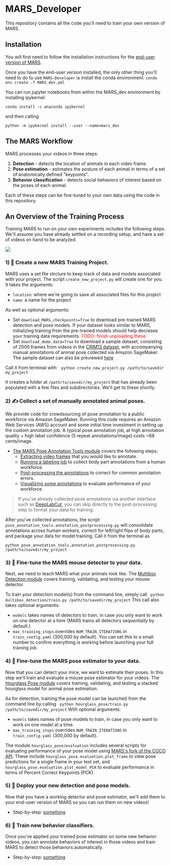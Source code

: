 
# MARS_Developer
This repository contains all the code you'll need to train your own version of MARS.

## Installation
You will first need to follow the installation instructions for the [end-user version of MARS](https://github.com/neuroethology/MARS).

Once you have the end-user version installed, the only other thing you'll need to do to use `MARS-Developer` is install the conda environment:
```conda env create -f MARS_dev.yml```

You can run jupyter notebooks from within the MARS_dev environment by installing ipykernel:
```
conda install -c anaconda ipykernel
```
and then calling
```
python -m ipykernel install --user --name=mars_dev
```


## The MARS Workflow
MARS processes your videos in three steps:
1) **Detection** - detects the location of animals in each video frame.
2) **Pose estimation** - estimates the posture of each animal in terms of a set of anatomically defined "keypoints".
3) **Behavior classification** - detects social behaviors of interest based on the poses of each animal.

Each of these steps can be fine-tuned to your own data using the code in this repository.

## An Overview of the Training Process
Training MARS to run on your own experiments includes the following steps. We'll assume you have already settled on a recording setup, and have a set of videos on hand to be analyzed.

[![](pose_annotation_tools/docs/jupyter_button.jpg)](MARS_tutorial.ipynb)

### 1) 📁 Create a new MARS Training Project.
MARS uses a set file strcture to keep track of data and models associated with your project. The script `create_new_project.py` will create one for you. It takes the arguments:

* `location`: where we're going to save all associated files for this project
* `name`: a name for the project

As well as optional arguments:
* Set `download_MARS_checkpoints=True` to download pre-trained MARS detection and pose models. If your dataset looks similar to MARS, initializing training from the pre-trained models should help decrease your training data requirements. <font color=red>TODO: finish unploading these</font>
* Set `download_demo_data=True` to download a sample dataset, consisting of 2000 frames from videos in the [CRIM13 dataset](https://data.caltech.edu/records/1892), with accompanying manual annotations of animal pose collected via Amazon SageMaker. The sample dataset can also be previewed [here](https://drive.google.com/drive/u/0/folders/1J73k-RC1CyJQOjUdWr-75P3w_mfpRvXr)

Call it from terminal with:
``` python create_new_project.py /path/to/savedir my_project```

It creates a folder at `/path/to/savedir/my_project` that has already been populated with a few files and subdirectories. We'll get to these shortly.

### 2) ✍️ Collect a set of manually annotated animal poses.
We provide code for crowdsourcing of pose annotation to a public workforce via Amazon SageMaker. Running this code requires an Amazon Web Services (AWS) account and some initial time investment in setting up the custom annotation job. A typical pose annotation job, at high annotation quality + high label confidence (5 repeat annotations/image) costs ~68 cents/image.
 - [The MARS Pose Annotation Tools module](pose_annotation_tools#mars-pose-annotation-tools-a-module-for-crowdsourcing-pose-estimation) covers the following steps:
   - [Extracting video frames](pose_annotation_tools#1-extract-video-frames-for-annotation) that you would like to annotate.
   - [Running a labeling job](pose_annotation_tools#2-run-an-annotation-job-on-aws) to collect body part annotations from a human workforce.
   - [Post-processing the annotations](pose_annotation_tools#3-post-process-manual-pose-annotations) to correct for common annotation errors.
   - [Visualizing some annotations](pose_annotation_tools#4-visualize-some-annotations) to evaluate performance of your workforce.

> If you've already collected pose annotations via another interface such as [DeepLabCut](https://github.com/DeepLabCut/DeepLabCut/blob/master/docs/UseOverviewGuide.md#label-frames), you can skip directly to the post-processing step to format your data for training.

After you've collected annotations, the script `pose_annotation_tools.annotation_postprocessing.py` will consolidate annotations across human workers, correct for left/right flips of body parts, and package your data for model training. Call it from the terminal as

```python pose_annotation_tools.annotation_postprocessing.py /path/to/savedir/my_project```

### 3) 🎯 Fine-tune the MARS mouse detector to your data.
Next, we need to teach MARS what your animals look like. The [Multibox Detection module](multibox_detection) covers training, validating, and testing your mouse detector.

To train your detection model(s) from the command line, simply call
``` python multibox_detection/train.py /path/to/savedir/my_project```
This call also takes optional arguments:
* `models` takes names of detectors to train, in case you only want to work on one detector at a time (MARS trains all detectors sequentially by default.)
* `max_training_steps` overrides `NUM_TRAIN_ITERATIONS` in `train_config.yaml` (300,000 by default). You can set this to a small number to confirm everything is working before launching your full training job.

### 4) 🐁 Fine-tune the MARS pose estimator to your data.
Now that you can detect your mice, we want to estimate their poses. In this step we'll train and evaluate a mouse pose estimator for your videos. The [Hourglass Pose module](hourglass_pose) covers training, validating, and testing a stacked hourglass model for animal pose estimation.

As for detection, training the pose model can be launched from the command line by calling
``` python hourglass_pose/train.py /path/to/savedir/my_project```
With optional arguments:
* `models` takes names of pose models to train, in case you only want to work on one model at a time.
* `max_training_steps` overrides `NUM_TRAIN_ITERATIONS` in `train_config.yaml` (300,000 by default).

The module `hourglass_pose/evaluation` includes several scripts for evaluating performance of your pose model using [MARS's fork of the COCO API](https://github.com/neuroethology/MARS_pycocotools). These include `hourglass_pose.evaluation.plot_frame` to view pose predictions for a single frame in your test set, and `hourglass_pose.evaluation.plot_model_PCK` to evaluate performance in terms of Percent Correct Keypoints (PCK).

### 5) 🚀 Deploy your new detection and pose models.
Now that you have a working detector and pose estimator, we'll add them to your end-user version of MARS so you can run them on new videos!
 - Step-by-step: [something]()

### 6) 💪 Train new behavior classifiers.
Once you've applied your trained pose estimator on some new behavior videos, you can annotate behaviors of interest in those videos and train MARS to detect those behaviors automatically.
 - Step-by-step: [something]()
